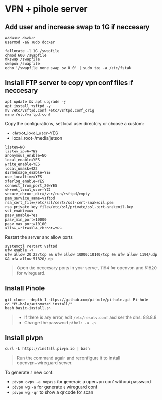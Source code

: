 # VPN + pihole server

## Add user and increase swap to 1G if neccesary

```
adduser docker
usermod -aG sudo docker
```
```
fallocate -l 1G /swapfile
chmod 600 /swapfile
mkswap /swapfile
swapon /swapfile
echo '/swapfile none swap sw 0 0' | sudo tee -a /etc/fstab
```

## Install FTP server to copy vpn conf files if neccesary
```
apt update && apt upgrade -y
apt install vsftpd -y
mv /etc/vsftpd.conf /etc/vsftpd.conf_orig
nano /etc/vsftpd.conf
```

Copy the configurations, set local user directory or choose a custom:
* chroot_local_user=YES
* local_root=/media/jetson
```
listen=NO
listen_ipv6=YES
anonymous_enable=NO
local_enable=YES
write_enable=YES
local_umask=022
dirmessage_enable=YES
use_localtime=YES
xferlog_enable=YES
connect_from_port_20=YES
chroot_local_user=YES
secure_chroot_dir=/var/run/vsftpd/empty
pam_service_name=vsftpd
rsa_cert_file=/etc/ssl/certs/ssl-cert-snakeoil.pem
rsa_private_key_file=/etc/ssl/private/ssl-cert-snakeoil.key
ssl_enable=NO
pasv_enable=Yes
pasv_min_port=10000
pasv_max_port=10100
allow_writeable_chroot=YES
```
Restart the server and allow ports
```
systemctl restart vsftpd
ufw enable -y
ufw allow 20:22/tcp && ufw allow 10000:10100/tcp && ufw allow 1194/udp && ufw allow 51820/udp
```
> Open the neccesary ports in your server, 1194 for openvpn and 51820 for wireguard.

## Install Pihole
```
git clone --depth 1 https://github.com/pi-hole/pi-hole.git Pi-hole
cd "Pi-hole/automated install/"
bash basic-install.sh
```

> * If there is any error, edit `/etc/resolv.conf` and ser the dns: 8.8.8.8
> * Change the password `pihole -a -p`

## Install pivpn
```
curl -L https://install.pivpn.io | bash
```
> Run the command again and reconfigure it to install openvpn+wireguard server.

To generate a new conf:
* `pivpn ovpn -a nopass` for generate a openvpn conf without password
* `pivpn wg -a` for generate a wireguard conf
* `pivpn wg -qr` to show a qr code for scan
